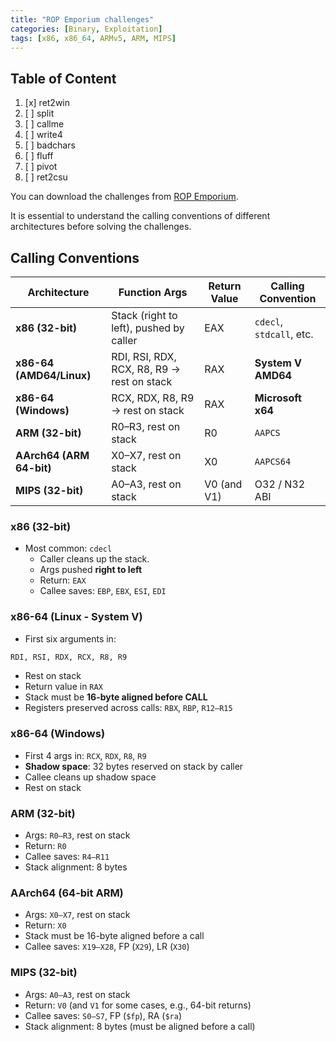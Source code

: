 ```yaml
---
title: "ROP Emporium challenges"
categories: [Binary, Exploitation]
tags: [x86, x86_64, ARMv5, ARM, MIPS]
---
```


## Table of Content

1. [x] ret2win
2. [ ] split
3. [ ] callme
4. [ ] write4
5. [ ] badchars
6. [ ] fluff
7. [ ] pivot
8. [ ] ret2csu

You can download the challenges from [ROP Emporium](https://ropemporium.com/).

It is essential to understand the calling conventions of different architectures before solving the challenges.

## Calling Conventions


| Architecture             | Function Args                              | Return Value | Calling Convention       |
| ------------------------ | ------------------------------------------ | ------------ | ------------------------ |
| **x86 (32-bit)**         | Stack (right to left), pushed by caller    | EAX          | `cdecl`, `stdcall`, etc. |
| **x86-64 (AMD64/Linux)** | RDI, RSI, RDX, RCX, R8, R9 → rest on stack | RAX          | **System V AMD64**       |
| **x86-64 (Windows)**     | RCX, RDX, R8, R9 → rest on stack           | RAX          | **Microsoft x64**        |
| **ARM (32-bit)**         | R0–R3, rest on stack                       | R0           | `AAPCS`                  |
| **AArch64 (ARM 64-bit)** | X0–X7, rest on stack                       | X0           | `AAPCS64`                |
| **MIPS (32-bit)**        | A0–A3, rest on stack                       | V0 (and V1)  | O32 / N32 ABI            |


### x86 (32-bit)

- Most common: `cdecl`
    - Caller cleans up the stack.
    - Args pushed **right to left** 
    - Return: `EAX`
    - Callee saves: `EBP`, `EBX`, `ESI`, `EDI`
    

### x86-64 (Linux - System V)

- First six arguments in:
```txt
RDI, RSI, RDX, RCX, R8, R9
```

- Rest on stack
- Return value in `RAX`
- Stack must be **16-byte aligned before CALL** 
- Registers preserved across calls: `RBX`, `RBP`, `R12–R15`


### x86-64 (Windows)

- First 4 args in: `RCX`, `RDX`, `R8`, `R9`
- **Shadow space**: 32 bytes reserved on stack by caller
- Callee cleans up shadow space
- Rest on stack

### ARM (32-bit)

- Args: `R0–R3`, rest on stack
- Return: `R0`
- Callee saves: `R4–R11`
- Stack alignment: 8 bytes

### AArch64 (64-bit ARM)

- Args: `X0–X7`, rest on stack
- Return: `X0`
- Stack must be 16-byte aligned before a call
- Callee saves: `X19–X28`, FP (`X29`), LR (`X30`)


### MIPS (32-bit)

- Args: `A0–A3`, rest on stack
- Return: `V0` (and `V1` for some cases, e.g., 64-bit returns)
- Callee saves: `S0–S7`, FP (`$fp`), RA (`$ra`)
- Stack alignment: 8 bytes (must be aligned before a call)